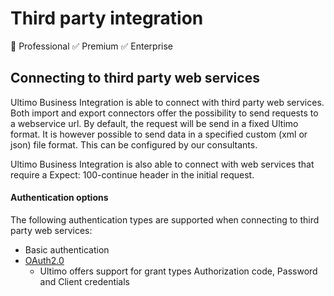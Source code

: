 # Third party integration

🚫 Professional ✅ Premium ✅ Enterprise

## Connecting to third party web services

Ultimo Business Integration is able to connect with third party web services. Both import and export connectors offer the possibility to send requests to a webservice url. By default, the request will be send in a fixed Ultimo format. It is however possible to send data in a specified custom \(xml or json\) file format. This can be configured by our consultants.

Ultimo Business Integration is also able to connect with web services that require a Expect: 100-continue header in the initial request.

#### Authentication options

The following authentication types are supported when connecting to third party web services:

* Basic authentication
* [OAuth2.0](https://oauth.net/2/)
  * Ultimo offers support for grant types Authorization code, Password and Client credentials

|  |
| :--- |


